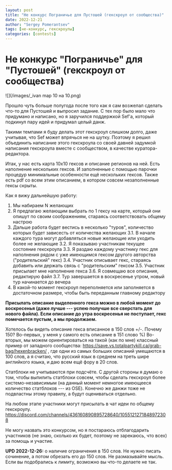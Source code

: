 ```yaml
---
layout: post
title: "Не конкурс Пограничье для Пустошей (гекскроул от сообщества)"
date: 2022-12-21
author: "Sergey Pomerantsev"
tags: [не-конкурс, гекскроулы]
categories: [contests]
---
```


# Не конкурс "Пограничье" для "Пустошей" (гекскроул от сообщества)

![](/images/_ivan map 10 на 10.png)

Прошло чуть больше полугода после того как я сам возжелал сделать что-то для Пустошей и выпросил задание.
С тех пор было мало что придумано и написано, но я заручился поддержкой Sef'а, который подкинул пару идей и придумал целый данж.

Такими темпами я буду делать этот гекскроул слишком долго, даже учитывая, что Sef может впрячься не на шутку.
Поэтому я решил объединить написание этого гекскроула со своей давней задумкой написания гекскроула вместе с сообществом, в качестве куратора-редактора.

Итак, у нас есть карта 10х10 гексов и описание регионов на ней.
Есть наполнение нескольких гексов.
И заполненные с помощью парочки процедур минимальные особенности ещё нескольких гексов.
Также есть pdf со всем этим описанием, в котором совсем незаполненные гексы скрыты.

Как я вижу дальнейшую работу:

1. Мы набираем N желающих
2. Я предлагаю желающим выбрать по 1 гексу на карте, который они опишут по своим соображениям, стараясь соответствовать общему настрою
3. Дальше работа будет вестись в несколько "туров", количество которых будет зависесть от количества желающих
	3.1. В начале каждого тура могут добавляться новые желающие или уходить более не желающие
	3.2. Я показываю участникам текущее состояние гекскроула
	3.3. Я раздаю каждому участнику гекс для наполнения рядом с уже имеющимся гексом другого авторства ("родительский" гекс)
	3.4. Участник описывает гекс, стараясь добавить или держать связь с "родительским" гексом
	3.5. Участник присылает мне наполнение гекса
	3.6. Я совмещаю все описания, редактирую файл
	3.7. Тур завершается в воскресенье утром, новый тур начинается до вечера
4. В какой-то момент гекскроул переполняется или заполняется в достаточном размере, чтобы быть переданным главному редактору

**Присылать описание выделенного гекса можно в любой момент до воскресенья (даже лучше --- успею получше все сверстать для нового файла). Если описание до утра воскресенья не поступает, гекс помечается пустым, а мы продолжаем.**

Хотелось бы видеть описание гекса вписанное в 150 слов +/-. Почему 150? Во-первых, у меня у самого есть описание в 151 слово %) Во-вторых, мы можем ориентироваться на такой (как по мне) классный пример от западного сообщества: https://save.vs.totalpartykill.ca/grab-bag/hexenbracken/ , где одни из самых больших описаний умещаются в 100 слов, а я считаю, что русский язык в среднем на треть шире английкого языка, и даю всем ещё фору в 20 слов.

Статблоки не учитываются при подсчёте. С другой стороны я думаю о том, чтобы выпилить статблоки совсем, чтобы сделать гекскроул более системо-независимым (на данный момент немногое имеющееся количество статблоков --- из OSE). Конечно же данжи тоже не подвластны этому правилу, а будут оцениваться отдельно.

На любом этапе участники могут присылать в чат идеи по общему гекскроулу.  
https://discord.com/channels/436160890895728640/1055121271848972308

Не могу назвать это конкурсом, но я постараюсь отблагодарить участников (не знаю, сколько их будет, поэтому не зарекаюсь, что всех) за помощь и участие.

**UPD 2022-12-26:** о наличие ограничения в 150 слов. Не нужно писать сочинение, а потом обрезать его до 150 слов. Не размазывайте мысль. Если вы подобрались к лимиту, возможно вы что-то делаете не так.
